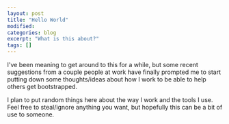 ```yaml
---
layout: post
title: "Hello World"
modified:
categories: blog
excerpt: "What is this about?"
tags: []
---
```


I've been meaning to get around to this for a while, but some recent
suggestions from a couple people at work have finally prompted me to start
putting down some thoughts/ideas about how I work to be able to help others get
bootstrapped.

I plan to put random things here about the way I work and the tools I use. Feel
free to steal/ignore anything you want, but hopefully this can be a bit of use
to someone.

